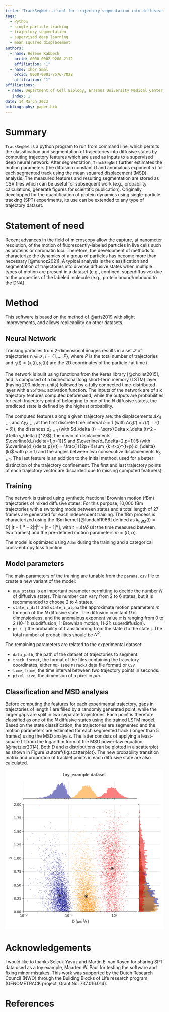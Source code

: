 ```yaml
---
title: 'TrackSegNet: a tool for trajectory segmentation into diffusive states using supervised deep learning.'
tags:
  - Python
  - single-particle tracking
  - trajectory segmentation
  - supervised deep learning
  - mean squared displacement
authors:
  - name: Hélène Kabbech
    orcid: 0000-0002-9200-2112
    affiliation: "1"
  - name: Ihor Smal
    orcid: 0000-0001-7576-7028 
    affiliation: "1"
affiliations:
 - name: Department of Cell Biology, Erasmus University Medical Center, Rotterdam, the Netherlands
   index: 1
date: 14 March 2023
bibliography: paper.bib
---
```


# Summary

`TrackSegNet` is a python program to run from command line, which permits the classification and segmentation of trajectories into diffusive states by computing trajectory features which are used as inputs to a supervised deep neural network. After segmentation, `TrackSegNet` further estimates the motion parameters (the diffusion constant $D$ and anomalous exponent $\alpha$) for each segmented track using the mean squared displacement (MSD) analysis. The measured features and resulting segmentation are stored as CSV files which can be useful for subsequent work (e.g., probability calculations, generate figures for scientific publication). Originally developped for the quantification of protein dynamics using single-particle tracking (SPT) experiments, its use can be extended to any type of trajectory dataset.

# Statement of need

Recent advances in the field of microscopy allow the capture, at nanometer resolution, of the motion of fluorescently-labeled particles in live cells such as proteins or chromatin loci. Therefore, the development of methods to characterize the dynamics of a group of particles has become more than necessary [@munoz2021]. A typical analysis is the classification and segmentation of trajectories into diverse diffusive states when multiple types of motion are present in a dataset (e.g., confined, superdiffusive) due to the properties of the labeled molecule (e.g., protein bound/unbound to the DNA).


# Method

This software is based on the method of @arts2019 with slight improvements, and allows replicability on other datasets.

## Neural Network

Tracking particles from 2-dimensional images results in a set $\mathcal{S}$ of trajectories $r_i \in \mathcal{S}$, $i = \left\{1, \dots, P \right\}$,  where $P$ is the total number of trajectories and $r_i(t) = (x_i(t), y_i(t))$ are the 2D coordinates of the particle $i$ at time $t$.

The network is built using functions from the Keras library [@chollet2015], and is composed of a bidirectional long short-term memory (LSTM) layer (having 200 hidden units) followed by a fully connected time-distributed layer with a `SoftMax` activation function. The inputs of the network are of six trajectory features computed beforehand, while the outputs are probabilities for each trajectory point of belonging to one of the $N$ diffusive states, the predicted state is defined by the highest probability.

The computed features along a given trajectory are: the displacements $\Delta x_{\delta=1}$ and $\Delta y_{\delta=1}$ at the first discrete time interval $\delta=1$ (with $\Delta r_\delta (t) = r(t) - r(t+\delta)$), the distances $d_{\delta=1}$ (with $d_\delta (t) = \sqrt{\Delta x_\delta (t)^2 - \Delta y_\delta (t)^2}$), the mean of displacements $\overline{d_{\delta=1,p=1}}$ and $\overline{d_{\delta=2,p=1}}$ (with $\overline{d_{\delta,p}}(t) = \frac{1}{2p+1}\sum_{k=t-p}^{t+p} d_{\delta}(k)$ with $p\geq 1$) and the angles between two consecutive displacements $\theta_{\delta=1}$. The last feature is an addition to the initial method, used for a better distinction of the trajectory confinement. The first and last trajectory points of each trajectory vector are discarded due to missing computed feature(s).


## Training

The network is trained using synthetic fractional Brownian motion (fBm) trajectories of mixed diffusive states. For this purpose, 10,000 fBm trajectories with a switching mode between states and a total length of 27 frames are generated for each independent training. The fBm process is characterized using the fBm kernel [@lundahl1986] defined as $k_{\text{FBM}}(t) = D\left[\ \lvert t+1\rvert^\alpha  - 2 \lvert t\rvert^\alpha + \lvert t-1\rvert^\alpha\right]$, with $t=\Delta t / \delta$ ($\Delta t$ the time measured between two frames) and the pre-defined motion parameters $m = (D, \alpha)$.

The model is optimized using `Adam` during the training and a categorical cross-entropy loss function.


## Model parameters

The main parameters of the training are tunable from the `params.csv` file to create a new variant of the model:

* `num_states` is an important parameter permitting to decide the number $N$ of diffusive states. This number can vary from 2 to 6 states, but it is recommended to choose 2 to 4 states.
* `state_i_diff` and `state_i_alpha` the approximate motion parameters $m$ for each of the $N$ diffusive state. The diffusion constant $D$ is dimensionless, and the anomalous exponent value $\alpha$ is ranging from 0 to 2 (]0-1[: subdiffusion, 1: Brownian motion, ]1-2[: superdiffusion).
* `pt_i_j` the probability of transitionning from the state i to the state j. The total number of probabilities should be $N^2$.

The remaining parameters are related to the experimental dataset:

* `data_path`, the path of the dataset of trajectories to segment.
* `track_format`, the format of the files containing the trajectory coordinates, either `MDF` (see `MTrackJ` data file format) or `CSV`
* `time_frame`, the time interval between two trajectory points in seconds.
* `pixel_size`, the dimension of a pixel in $\mu m$.


## Classification and MSD analysis

Before computing the features for each experimental trajectory, gaps in trajectories of length 1 are filled by a randomly generated point; while the larger gaps are split in two separate trajectories. Each point is therefore classified as one of the $N$ diffusive states using the trained LSTM model. Based on the state classification, the trajectories are segmented and the motion parameters are estimated for each segmented track (longer than 5 frames) using the MSD analysis. The latter consists of applying a least-square fit from the logarithm form of the MSD power-law equation [@metzler2014]. Both $D$ and $\alpha$ distributions can be plotted in a scatterplot as shown in Figure \autoref{fig:scatterplot}. The new probability transition matrix and proportion of tracklet points in each diffusive state are also calculated.

![Scatterplot of $D$ and $\alpha$ distributions estimated from the MSD analysis using the segmented trajectories. \label{fig:scatterplot}](fig_toy_example_scatterplot_msd.png)

# Acknowledgements

I would like to thanks Selçuk Yavuz and Martin E. van Royen for sharing SPT data used as a toy example, Maarten W. Paul for testing the software and fixing minor mistakes. This work was supported by the Dutch Research Council (NWO) through the Building Blocks of Life research program (GENOMETRACK project, Grant No. 737.016.014).


# References

